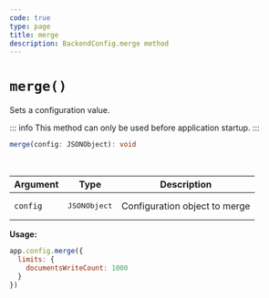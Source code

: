 ```yaml
---
code: true
type: page
title: merge
description: BackendConfig.merge method
---
```


# `merge()`

Sets a configuration value.

::: info
This method can only be used before application startup.
:::

```ts
merge(config: JSONObject): void
```

<br/>

| Argument | Type                  | Description                   |
|----------|-----------------------|-------------------------------|
| `config` | <pre>JSONObject</pre> | Configuration object to merge |

**Usage:**

```js
app.config.merge({
  limits: {
    documentsWriteCount: 1000
  }
})
```
